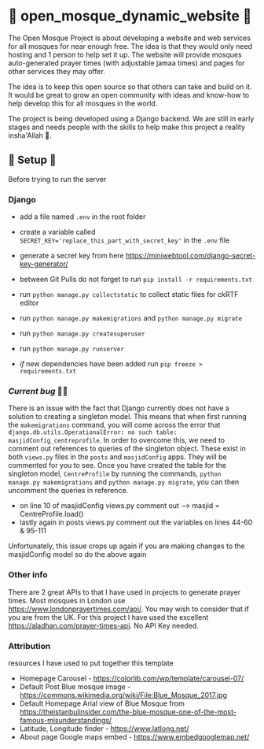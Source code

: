 # 🕋 open_mosque_dynamic_website 🕋
The Open Mosque Project is about developing a website and web services for all mosques for near enough free. The idea is that they would only need hosting and 1 person to help set it up.
The website will provide mosques auto-generated prayer times (with adjustable jamaa times) and pages for other services they may offer. 

The idea is to keep this open source so that others can take and build on it. 
It would be great to grow an open community with ideas and know-how to help develop this for all mosques in the world.

The project is being developed using a Django backend. We are still in early stages and needs people with the skills to help make this project a reality insha'Allah 🤲.


## 🔧 Setup 🔧

Before trying to run the server

### Django

- add a file named `.env` in the root folder
- create a variable called `SECRET_KEY='replace_this_part_with_secret_key'` in the `.env` file
- generate a secret key from here https://miniwebtool.com/django-secret-key-generator/
- between Git Pulls do not forget to run `pip install -r requirements.txt`
- run `python manage.py collectstatic` to collect static files for ckRTF editor
- run `python manage.py makemigrations` and `python manage.py migrate`
- run `python manage.py createsuperuser`
- run `python manage.py runserver`

- *if* new dependencies have been added run `pip freeze > requirements.txt`

### *Current bug* 🤷‍♂️
There is an issue with the fact that Django currently does not have a solution to creating a singleton model. This means that when first running the `makemigrations` command, you will come across the error that `django.db.utils.OperationalError: no such table: masjidConfig_centreprofile`.
In order to overcome this, we need to comment out references to queries of the singleton object. 
These exist in both `views.py` files in the `posts` and `masjidConfig` apps. They will be commented for you to see. Once you have created the table for the singleton model, `CentreProfile` by running the commands, `python manage.py makemigrations` and `python manage.py migrate`, you can then uncomment the queries in reference.

- on line 10 of masjidConfig views.py comment out --> masjid = CentreProfile.load()
- lastly again in posts views.py comment out the variables on lines 44-60 & 95-111

Unfortunately, this issue crops up again if you are making changes to the masjidConfig model so do the above again


### Other info
There are 2 great APIs to that I have used in projects to generate prayer times. Most mosques in London use https://www.londonprayertimes.com/api/. You may wish to consider that if you are from the UK.
For this project I have used the excellent https://aladhan.com/prayer-times-api. No API Key needed.

### Attribution
resources I have used to put together this template
- Homepage Carousel - https://colorlib.com/wp/template/carousel-07/ 
- Default Post Blue mosque image - https://commons.wikimedia.org/wiki/File:Blue_Mosque_2017.jpg
- Default Homepage Arial view of Blue Mosque from https://theistanbulinsider.com/the-blue-mosque-one-of-the-most-famous-misunderstandings/
- Latitude, Longitude finder - https://www.latlong.net/
- About page Google maps embed - https://www.embedgooglemap.net/